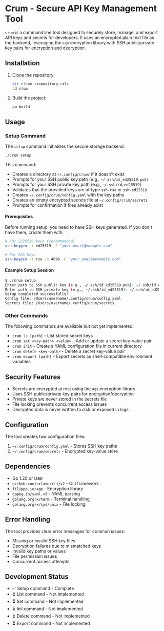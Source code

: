 # Crum - Secure API Key Management Tool

`crum` is a command line tool designed to securely store, manage, and export API keys and secrets for developers. It uses an encrypted plain text file as the backend, leveraging the `age` encryption library with SSH public/private key pairs for encryption and decryption.

## Installation

1. Clone the repository:
   ```bash
   git clone <repository-url>
   cd crum
   ```

2. Build the project:
   ```bash
   go build
   ```

## Usage

### Setup Command

The `setup` command initializes the secure storage backend.

```bash
./crum setup
```

This command:
- Creates a directory at `~/.config/crum/` if it doesn't exist
- Prompts for your SSH public key path (e.g., `~/.ssh/id_ed25519.pub`)
- Prompts for your SSH private key path (e.g., `~/.ssh/id_ed25519`)
- Validates that the provided keys are of type `ssh-rsa` or `ssh-ed25519`
- Creates `~/.config/crum/config.yaml` with the key paths
- Creates an empty encrypted secrets file at `~/.config/crum/secrets`
- Prompts for confirmation if files already exist

#### Prerequisites

Before running setup, you need to have SSH keys generated. If you don't have them, create them with:

```bash
# For Ed25519 keys (recommended)
ssh-keygen -t ed25519 -C "your_email@example.com"

# For RSA keys
ssh-keygen -t rsa -b 4096 -C "your_email@example.com"
```

#### Example Setup Session

```bash
$ ./crum setup
Enter path to SSH public key (e.g., ~/.ssh/id_ed25519.pub): ~/.ssh/id_ed25519.pub
Enter path to SSH private key (e.g., ~/.ssh/id_ed25519): ~/.ssh/id_ed25519
Setup completed successfully!
Config file: /Users/username/.config/crum/config.yaml
Secrets file: /Users/username/.config/crum/secrets
```

### Other Commands

The following commands are available but not yet implemented:

- `crum ls [path]` - List stored secret keys
- `crum set <key-path> <value>` - Add or update a secret key-value pair
- `crum init` - Create a YAML configuration file in current directory
- `crum delete <key-path>` - Delete a secret key-value pair
- `crum export [path]` - Export secrets as shell-compatible environment variables

## Security Features

- Secrets are encrypted at rest using the `age` encryption library
- Uses SSH public/private key pairs for encryption/decryption
- Private keys are never stored in the secrets file
- File locking prevents concurrent access issues
- Decrypted data is never written to disk or exposed in logs

## Configuration

The tool creates two configuration files:

1. `~/.config/crum/config.yaml` - Stores SSH key paths
2. `~/.config/crum/secrets` - Encrypted key-value store

## Dependencies

- Go 1.20 or later
- `github.com/urfave/cli/v2` - CLI framework
- `filippo.io/age` - Encryption library
- `gopkg.in/yaml.v3` - YAML parsing
- `golang.org/x/term` - Terminal handling
- `golang.org/x/sys/unix` - File locking

## Error Handling

The tool provides clear error messages for common issues:

- Missing or invalid SSH key files
- Decryption failures due to mismatched keys
- Invalid key paths or values
- File permission issues
- Concurrent access attempts

## Development Status

- ✅ Setup command - Complete
- ⏳ List command - Not implemented
- ⏳ Set command - Not implemented
- ⏳ Init command - Not implemented
- ⏳ Delete command - Not implemented
- ⏳ Export command - Not implemented
